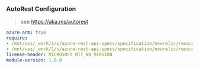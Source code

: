 ### AutoRest Configuration

> see https://aka.ms/autorest

``` yaml
azure-arm: true
require:
- /mnt/vss/_work/1/s/azure-rest-api-specs/specification/newrelic/resource-manager/readme.md
- /mnt/vss/_work/1/s/azure-rest-api-specs/specification/newrelic/resource-manager/readme.go.md
license-header: MICROSOFT_MIT_NO_VERSION
module-version: 1.0.0

```